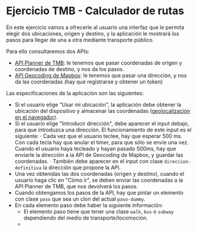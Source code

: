 # Ejercicio TMB - Calculador de rutas

En este ejercicio vamos a ofrecerle al usuario una interfaz que le permita elegir dos ubicaciones, origen y destino, y la aplicación le mostrará los pasos para llegar de una a otra mediante transporte público.

Para ello consultaremos dos APIs:

- [API Planner de TMB](https://developer.tmb.cat/api-docs/v1/planner): le tenemos que pasar coordenadas de origen y coordenadas de destino, y nos da los pasos.
- [API Geocoding de Mapbox](https://docs.mapbox.com/api/search/geocoding/): le tenemos que pasar una dirección, y nos da las coordenadas (hay que registrarse y obtener un token)

Las especificaciones de la aplicación son las siguientes:

- Si el usuario elige "Usar mi ubicación", la aplicación debe obtener la ubicación del dispositivo y almacenar las coordenadas ([geolocalización en el navegador](https://developer.mozilla.org/en-US/docs/Web/API/Geolocation/getCurrentPosition)).
- Si el usuario elige "Introducir dirección", debe aparecer el input debajo, para que introduzca una dirección. El funcionamiento de este input es el siguiente:
  · Cada vez que el usuario teclee, hay que esperar 500 ms. Con cada tecla hay que anular el timer, para que sólo se envíe una vez. Cuando el usuario haya tecleado y hayan pasado 500ms, hay que enviarle la dirección a la API de Geocoding de Mapbox, y guardar las coordenadas.
  · También debe aparecer en el input con clase `direccion-definitiva` la dirección que propone la API.
- Una vez obtenidas las dos coordenadas (origen y destino), cuando el usuario haga clic en "Cómo ir", se deben enviar las coordenadas a la API Planner de TMB, que nos devolverá los pasos.
- Cuando obtengamos los pasos de la API, hay que pintar un elemento con clase `paso` que sea un clon del actual `paso-dummy`.
- En cada elemento paso debe haber la siguiente información:
  - El elemento paso tiene que tener una clase `walk`, `bus` o `subway` dependiendo del medio de transporte/locomoción.
  - 
